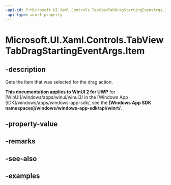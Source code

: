 ```yaml
---
-api-id: P:Microsoft.UI.Xaml.Controls.TabViewTabDragStartingEventArgs.Item
-api-type: winrt property
---
```


# Microsoft.UI.Xaml.Controls.TabViewTabDragStartingEventArgs.Item

<!--
public object Item { get; }
-->

## -description

Gets the item that was selected for the drag action.

**This documentation applies to WinUI 2 for UWP** for [WinUI]/windows/apps/winui/winui3/ in the [Windows App SDK]/windows/apps/windows-app-sdk/, see the **[Windows App SDK namespaces]/windows/windows-app-sdk/api/winrt/**.

## -property-value

## -remarks

## -see-also

## -examples

